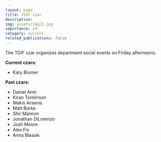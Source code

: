 ```yaml
---
layout: page
title: TGIF czar
description:
img: assets/img/1.jpg
importance: 14
category: current
related_publications: false
---
```


The TGIF czar organizes department social events on Friday afternoons.

**Current czars:**

- Katy Blumer

**Past czars:**

- Daniel Amir
- Kiran Tomlinson
- Makis Arsenis
- Matt Burke
- Shir Maimon
- Jonathan DiLorenzo
- Josh Moore
- Alex Fix
- Anna Blasiak
